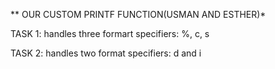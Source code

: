 ** OUR CUSTOM PRINTF FUNCTION(USMAN AND ESTHER)*

TASK 1: handles three formart specifiers: %, c, s

TASK 2: handles two format specifiers: d and i
